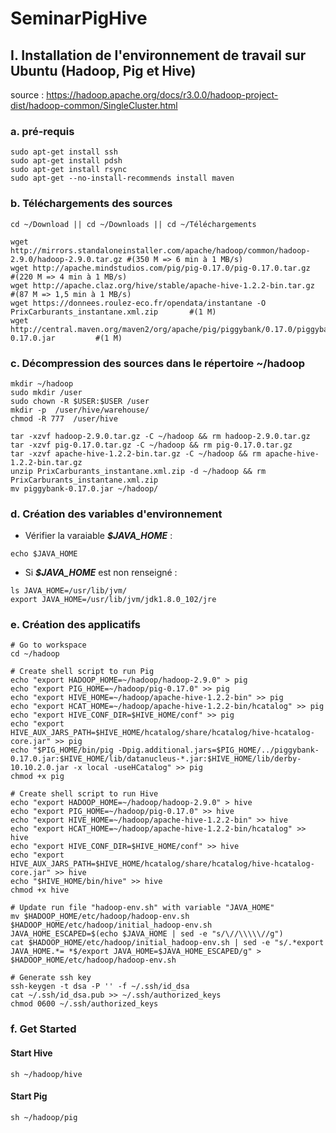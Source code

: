 # SeminarPigHive

## I. Installation de l'environnement de travail sur Ubuntu (Hadoop, Pig et Hive)
source : https://hadoop.apache.org/docs/r3.0.0/hadoop-project-dist/hadoop-common/SingleCluster.html

### a. pré-requis
```shell
sudo apt-get install ssh
sudo apt-get install pdsh
sudo apt-get install rsync
sudo apt-get --no-install-recommends install maven
```
### b. Téléchargements des sources
```shell
cd ~/Download || cd ~/Downloads || cd ~/Téléchargements

wget http://mirrors.standaloneinstaller.com/apache/hadoop/common/hadoop-2.9.0/hadoop-2.9.0.tar.gz #(350 M => 6 min à 1 MB/s)
wget http://apache.mindstudios.com/pig/pig-0.17.0/pig-0.17.0.tar.gz                               #(220 M => 4 min à 1 MB/s)
wget http://apache.claz.org/hive/stable/apache-hive-1.2.2-bin.tar.gz                              #(87 M => 1,5 min à 1 MB/s)
wget https://donnees.roulez-eco.fr/opendata/instantane -O PrixCarburants_instantane.xml.zip       #(1 M)
wget http://central.maven.org/maven2/org/apache/pig/piggybank/0.17.0/piggybank-0.17.0.jar         #(1 M)
```
### c. Décompression des sources dans le répertoire ~/hadoop
```shell
mkdir ~/hadoop
sudo mkdir /user
sudo chown -R $USER:$USER /user
mkdir -p  /user/hive/warehouse/
chmod -R 777  /user/hive

tar -xzvf hadoop-2.9.0.tar.gz -C ~/hadoop && rm hadoop-2.9.0.tar.gz
tar -xzvf pig-0.17.0.tar.gz -C ~/hadoop && rm pig-0.17.0.tar.gz
tar -xzvf apache-hive-1.2.2-bin.tar.gz -C ~/hadoop && rm apache-hive-1.2.2-bin.tar.gz
unzip PrixCarburants_instantane.xml.zip -d ~/hadoop && rm PrixCarburants_instantane.xml.zip
mv piggybank-0.17.0.jar ~/hadoop/
```
### d. Création des variables d'environnement
 * Vérifier la varaiable ***$JAVA_HOME*** :
```shell
echo $JAVA_HOME
```

 * Si ***$JAVA_HOME*** est non renseigné :
```shell
ls JAVA_HOME=/usr/lib/jvm/
export JAVA_HOME=/usr/lib/jvm/jdk1.8.0_102/jre
```

### e. Création des applicatifs
```shell
# Go to workspace
cd ~/hadoop

# Create shell script to run Pig
echo "export HADOOP_HOME=~/hadoop/hadoop-2.9.0" > pig
echo "export PIG_HOME=~/hadoop/pig-0.17.0" >> pig
echo "export HIVE_HOME=~/hadoop/apache-hive-1.2.2-bin" >> pig
echo "export HCAT_HOME=~/hadoop/apache-hive-1.2.2-bin/hcatalog" >> pig
echo "export HIVE_CONF_DIR=$HIVE_HOME/conf" >> pig
echo "export HIVE_AUX_JARS_PATH=$HIVE_HOME/hcatalog/share/hcatalog/hive-hcatalog-core.jar" >> pig
echo "$PIG_HOME/bin/pig -Dpig.additional.jars=$PIG_HOME/../piggybank-0.17.0.jar:$HIVE_HOME/lib/datanucleus-*.jar:$HIVE_HOME/lib/derby-10.10.2.0.jar -x local -useHCatalog" >> pig
chmod +x pig

# Create shell script to run Hive
echo "export HADOOP_HOME=~/hadoop/hadoop-2.9.0" > hive
echo "export PIG_HOME=~/hadoop/pig-0.17.0" >> hive
echo "export HIVE_HOME=~/hadoop/apache-hive-1.2.2-bin" >> hive
echo "export HCAT_HOME=~/hadoop/apache-hive-1.2.2-bin/hcatalog" >> hive
echo "export HIVE_CONF_DIR=$HIVE_HOME/conf" >> hive
echo "export HIVE_AUX_JARS_PATH=$HIVE_HOME/hcatalog/share/hcatalog/hive-hcatalog-core.jar" >> hive
echo "$HIVE_HOME/bin/hive" >> hive
chmod +x hive

# Update run file "hadoop-env.sh" with variable "JAVA_HOME"
mv $HADOOP_HOME/etc/hadoop/hadoop-env.sh $HADOOP_HOME/etc/hadoop/initial_hadoop-env.sh
JAVA_HOME_ESCAPED=$(echo $JAVA_HOME | sed -e "s/\//\\\\\//g")
cat $HADOOP_HOME/etc/hadoop/initial_hadoop-env.sh | sed -e "s/.*export JAVA_HOME.*= *$/export JAVA_HOME=$JAVA_HOME_ESCAPED/g" > $HADOOP_HOME/etc/hadoop/hadoop-env.sh

# Generate ssh key
ssh-keygen -t dsa -P '' -f ~/.ssh/id_dsa
cat ~/.ssh/id_dsa.pub >> ~/.ssh/authorized_keys
chmod 0600 ~/.ssh/authorized_keys
```

### f. Get Started
#### Start Hive
```
sh ~/hadoop/hive
```
#### Start Pig
```
sh ~/hadoop/pig
```
